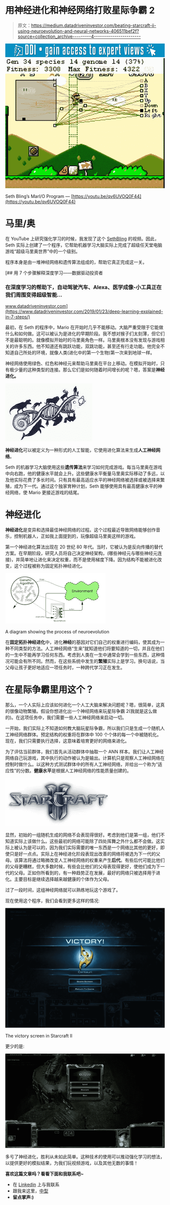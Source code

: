# 用神经进化和神经网络打败星际争霸 2

> 原文：<https://medium.datadriveninvestor.com/beating-starcraft-ii-using-neuroevolution-and-neural-networks-406511bef2f?source=collection_archive---------4----------------------->

[![](img/7c48ded97a2b4e91fa7e59394f252244.png)](http://www.track.datadriveninvestor.com/1B9E)![](img/d291e95ab0d8215cd0dab132d3af2e92.png)

Seth Bling’s Marl/O Program — [https://youtu.be/qv6UVOQ0F44](https://youtu.be/qv6UVOQ0F44)

# 马里/奥

在 YouTube 上研究强化学习的时候，我发现了这个 [SethBling](https://www.youtube.com/user/sethbling) 的视频。因此，Seth 实际上创建了一个程序，它帮助机器学习大脑实际上完成了超级任天堂电脑游戏“超级马里奥世界”中的一个级别。

程序本身是由一堆神经网络和遗传算法组成的，帮助它真正完成这一关。

[](https://www.datadriveninvestor.com/2019/01/23/deep-learning-explained-in-7-steps/) [## 用 7 个步骤解释深度学习——数据驱动投资者

### 在深度学习的帮助下，自动驾驶汽车、Alexa、医学成像-小工具正在我们周围变得超级智能…

www.datadriveninvestor.com](https://www.datadriveninvestor.com/2019/01/23/deep-learning-explained-in-7-steps/) 

最初，在 Seth 的程序中，Mario 在开始时几乎不能移动。大脑严重受限于它能做什么和如何做。这可以被认为是进化的早期阶段。我不想对猴子们太刻薄，但它们不是最聪明的。就像模拟开始时的马里奥角色一样。马里奥根本没有发现与游戏相关的许多东西。他不知道还有跳跃功能，双跳功能，甚至还有行走功能。他完全不知道自己所处的环境，就像人类(进化中的第一个生物)第一次来到地球一样。

神经网络使用绿色、红色和神经元来帮助马里奥在平台上移动。在模拟开始时，只有极少量的这种类型的连接。那么它们是如何随着时间增长的呢？嗯，答案是**神经进化。**

![](img/b9cf982a2327784322eaf150a863cfad.png)

**神经进化**可以被定义为一种形式的人工智能，它使用进化算法来生成**人工神经网络**。

Seth 的机器学习大脑使用这些**遗传算法**来学习如何完成游戏。每当马里奥在游戏中向右跑，他的健康水平就会上升。这些健康水平衡量马里奥实际移动了多远，以及他实际花费了多长时间。只有具有最高适应水平的神经网络被选择或被选择来繁殖，成为下一代。通过这个独家育种计划，Seth 能够使用具有最高健康水平的神经网络，使 Mario 更接近游戏的结尾。

# 神经进化

**神经进化**是变异和选择最佳神经网络的过程。这个过程最近导致网络能够创作音乐，控制机器人，正如我上面提到的，玩像超级马里奥这样的游戏。

第一个神经进化算法出现在 20 世纪 80 年代。当时，它被认为是反向传播的替代方案。在早期阶段，研究人员将自己决定神经架构，(哪些神经元与哪些神经元连接)，并简单地让进化来决定权重，而不是使用梯度下降。因为结构不能被进化改变，这个过程被称为固定拓扑神经进化。

![](img/604941fd28496b7c5e844d4b5cfbd436.png)

A diagram showing the process of neuroevolution

在**固定拓扑神经进化**中，进化**神经**的基因对它们自己的权重进行编码，使其成为一种不同类型的方法。人工神经网络“生来”就知道他们将要知道的一切，并且在他们的一生中不能再学习任何东西。考虑到人类在一生中通常会学到一些东西，这种情况可能会有所不同。然而，在这些系统中发生的**繁殖**实际上是学习。换句话说，当父母让孩子更好地适应一项任务时，一种跨代学习正在发生。

# 在星际争霸里用这个？

那么，一个人实际上应该如何进化一个人工大脑来解决问题呢？嗯，很简单，这真的很像动物繁殖。假设你想进化出一个神经网络来玩星际争霸 2(我就是这么做的)。在这项任务中，我们需要一些人工神经网络来启动一切。

一开始，我们实际上不知道如何教大脑玩星际争霸，所以我们只是生成一个随机人工神经网络群体。预定结构的权重将在群体中 100 个个体的每一个中被随机化。现在，我们只需要执行选择，这意味着培育更好的网络来进化。

为了评估当前群体，我们首先从活动群体中抽取一个 ANN 样本。我们让人工神经网络自己玩游戏，其中执行的动作被认为是输出。计算机只是观察人工神经网络在控制时做什么。以这种方式测试群体中的所有人工神经网络，并给出一个称为“适应性”的分数。**健康水平**是根据人工神经网络的性能质量创建的。

![](img/41cc6ef06fc4796d09e41c6d374fb2ed.png)

显然，初始的一组随机生成的网络不会表现得很好。考虑到他们是第一组，他们不知道实际上该做什么。这些最初的网络可能除了四处挥舞之外什么都不会做。这实际上被认为是可以的，因为我们实际需要的唯一东西是一个网络比其他的更好，即使只是好一点点。实际上在神经进化阶段表现出改善的网络将被选为下一代的父母。该算法将通过略微改变人工神经网络的权重来产生**后代**。有些后代可能比他们的父母更糟糕，但大多数时候，有些会比他们的父母表现得更好，使他们成为下一代的父母。正如你所看到的，有一种趋势正在发展，最好的网络只被选择用于进化。主要目标是继续选择越来越健康的个体作为父母。

过了一段时间，这组神经网络就可以熟练地玩这个游戏了。

现在使用这个程序，我们会看到更多这样的情况:

![](img/4215783a02c87a8b8381865c5f0156e4.png)

The victory screen in Starcraft II

更少的是:

![](img/a41e8d7885fed966bbe4d0b1b924391f.png)

多亏了神经进化，胜利从未如此简单。这种技术的使用可以推动强化学习的想法，以提供更好的模拟结果，为我们玩视频游戏，以及其他无数的事情！

**喜欢这篇文章吗？看看下面和我联系吧~**

*   在 [Linkedin](https://www.linkedin.com/in/noumaan-kaleem-a13948159/) 上与我联系
*   跟我来这里，[中型](https://medium.com/@nakaleem2003)
*   **留点掌声:)**